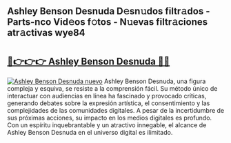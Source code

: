 ## Ashley Benson Desnuda D𝚎sn𝚞dos filtr𝚊dos - Parts-nco Vid𝚎os f𝚘tos - N𝚞evas filtr𝚊ciones atr𝚊ctivas wye84

# <h2><a href="http://mbag5g.tromn.icu/?c=Ashley+Benson+Desnuda">🔗👉👉👉 Ashley Benson Desnuda 🔗🔗</a></h2>

[![Ashley Benson Desnuda nuevo](https://i.imgur.com/pEAQMta.gif)](http://mbag5g.tromn.icu/?c=Ashley+Benson+Desnuda)
Ashley Benson Desnuda, una figura compleja y esquiva, se resiste a la comprensión fácil. Su método único de interactuar con audiencias en línea ha fascinado y provocado críticas, generando debates sobre la expresión artística, el consentimiento y las complejidades de las comunidades digitales. A pesar de la incertidumbre de sus próximas acciones, su impacto en los medios digitales es profundo. Con un espíritu inquebrantable y un atractivo innegable, el alcance de Ashley Benson Desnuda en el universo digital es ilimitado.
